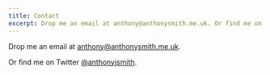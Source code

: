 ```yaml
---
title: Contact
excerpt: Drop me an email at anthony@anthonysmith.me.uk. Or find me on Twitter @anthonyjsmith.
---
```

Drop me an email at [anthony@anthonysmith.me.uk](mailto:anthony@anthonysmith.me.uk).

Or find me on Twitter [@anthonyjsmith](https://twitter.com/anthonyjsmith).
